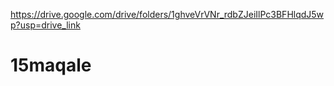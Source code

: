 https://drive.google.com/drive/folders/1ghveVrVNr_rdbZJeiIlPc3BFHlqdJ5wp?usp=drive_link

# 15maqale
